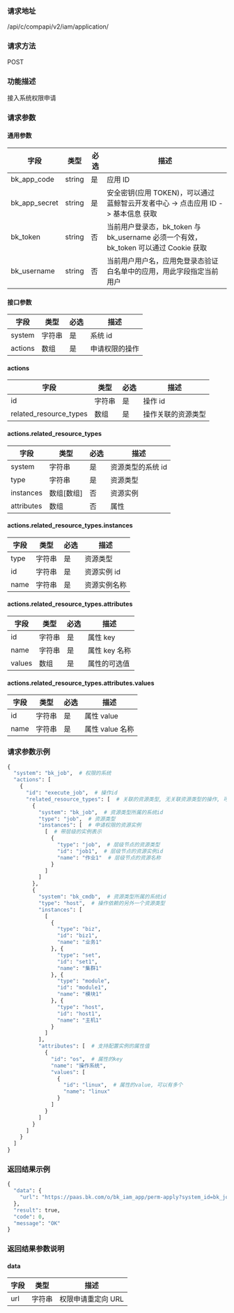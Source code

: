 
### 请求地址

/api/c/compapi/v2/iam/application/



### 请求方法

POST


### 功能描述

接入系统权限申请

### 请求参数


#### 通用参数

| 字段 | 类型 | 必选 |  描述 |
|-----------|------------|--------|------------|
| bk_app_code  |  string    | 是 | 应用 ID     |
| bk_app_secret|  string    | 是 | 安全密钥(应用 TOKEN)，可以通过 蓝鲸智云开发者中心 -&gt; 点击应用 ID -&gt; 基本信息 获取 |
| bk_token     |  string    | 否 | 当前用户登录态，bk_token 与 bk_username 必须一个有效，bk_token 可以通过 Cookie 获取 |
| bk_username  |  string    | 否 | 当前用户用户名，应用免登录态验证白名单中的应用，用此字段指定当前用户 |

#### 接口参数

| 字段      |  类型      | 必选   |  描述      |
|-----------|------------|--------|------------|
| system |  字符串  | 是   | 系统 id |
| actions |  数组   | 是   | 申请权限的操作 |

#### actions

| 字段      |  类型      | 必选   |  描述      |
|-----------|------------|--------|------------|
| id    |  字符串  | 是   | 操作 id |
| related_resource_types |  数组 | 是 | 操作关联的资源类型 |

#### actions.related_resource_types

| 字段      |  类型      | 必选   |  描述      |
|-----------|------------|--------|------------|
| system |  字符串  | 是   | 资源类型的系统 id |
| type | 字符串 | 是 | 资源类型 |
| instances | 数组[数组] | 否 | 资源实例 |
| attributes | 数组 | 否 | 属性 |

#### actions.related_resource_types.instances

| 字段      |  类型      | 必选   |  描述      |
|-----------|------------|--------|------------|
| type |  字符串  | 是   | 资源类型 |
| id | 字符串 | 是 | 资源实例 id |
| name | 字符串 | 是 | 资源实例名称 |

#### actions.related_resource_types.attributes

| 字段      |  类型      | 必选   |  描述      |
|-----------|------------|--------|------------|
| id | 字符串 | 是 | 属性 key |
| name | 字符串 | 是 | 属性 key 名称 |
| values | 数组 | 是 | 属性的可选值 |

#### actions.related_resource_types.attributes.values

| 字段      |  类型      | 必选   |  描述      |
|-----------|------------|--------|------------|
| id | 字符串 | 是 | 属性 value |
| name | 字符串 | 是 | 属性 value 名称 |

### 请求参数示例

```python
{
  "system": "bk_job",  # 权限的系统
  "actions": [
    {
      "id": "execute_job",  # 操作id
      "related_resource_types": [  # 关联的资源类型, 无关联资源类型的操作, 可以为空
        {
          "system": "bk_job",  # 资源类型所属的系统id
          "type": "job",  # 资源类型
          "instances": [  # 申请权限的资源实例
            [  # 带层级的实例表示
              {
                "type": "job",  # 层级节点的资源类型
                "id": "job1",  # 层级节点的资源实例id
                "name": "作业1"  # 层级节点的资源名称
              }
            ]
          ]
        },
        {
          "system": "bk_cmdb",  # 资源类型所属的系统id
          "type": "host",  # 操作依赖的另外一个资源类型
          "instances": [
            [
              {
                "type": "biz",
                "id": "biz1",
                "name": "业务1"
              }, {
                "type": "set",
                "id": "set1",
                "name": "集群1"
              }, {
                "type": "module",
                "id": "module1",
                "name": "模块1"
              }, {
                "type": "host",
                "id": "host1",
                "name": "主机1"
              }
            ]
          ],
          "attributes": [  # 支持配置实例的属性值
            {
              "id": "os",  # 属性的key
              "name": "操作系统",
              "values": [
                {
                  "id": "linux",  # 属性的value, 可以有多个
                  "name": "linux"
                }
              ]
            }
          ]
        }
      ]
    }
  ]
}
```

### 返回结果示例

```python
{
  "data": {
    "url": "https://paas.bk.com/o/bk_iam_app/perm-apply?system_id=bk_job&tid=09d432dccac74ec4aa17629f5f83715f"  # 链接有效期10分钟
  },
  "result": true,
  "code": 0,
  "message": "OK"
}
```

### 返回结果参数说明

#### data

| 字段      | 类型      | 描述      |
|-----------|-----------|-----------|
| url   | 字符串     | 权限申请重定向 URL |